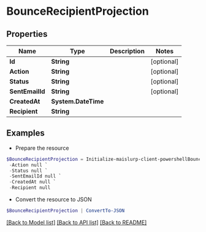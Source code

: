 # BounceRecipientProjection
## Properties

Name | Type | Description | Notes
------------ | ------------- | ------------- | -------------
**Id** | **String** |  | [optional] 
**Action** | **String** |  | [optional] 
**Status** | **String** |  | [optional] 
**SentEmailId** | **String** |  | [optional] 
**CreatedAt** | **System.DateTime** |  | 
**Recipient** | **String** |  | 

## Examples

- Prepare the resource
```powershell
$BounceRecipientProjection = Initialize-maislurp-client-powershellBounceRecipientProjection  -Id null `
 -Action null `
 -Status null `
 -SentEmailId null `
 -CreatedAt null `
 -Recipient null
```

- Convert the resource to JSON
```powershell
$BounceRecipientProjection | ConvertTo-JSON
```

[[Back to Model list]](../README#documentation-for-models) [[Back to API list]](../README#documentation-for-api-endpoints) [[Back to README]](../README)

